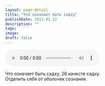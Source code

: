 ```yaml
---
layout: page-detail
title: "Что означает быть садху"
publishDate: 2012.01.12
description: ""
tags:
image:
draft: false
---
```


<audio title="2012.01.12 - Что означает быть садху.mp3" src="/upload/iblock/7d8/7d83aee4a06c09f024ee241ec2dffb95.mp3" controls=""></audio>

 Что означает быть садху. 26 качеств садху.   
 Отделить себя от оболочек сознания.  

  
